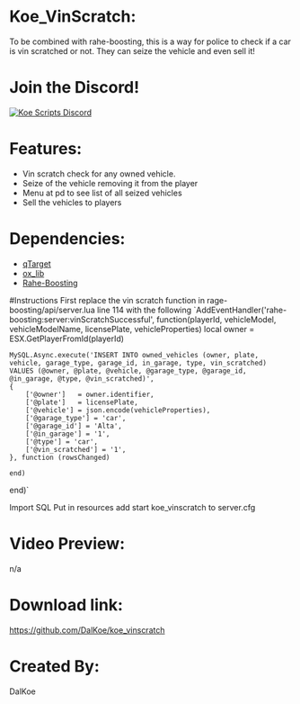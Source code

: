 # Koe_VinScratch:
To be combined with rahe-boosting, this is a way for police to check if a car is vin scratched or not. They can seize the vehicle and even sell it!

# Join the Discord!

[![Koe Scripts Discord](https://media.discordapp.net/attachments/973750342263144558/1003740741178249318/invite.png?width=810&height=216)](https://discord.gg/5JuxDnNm94)

# Features:
* Vin scratch check for any owned vehicle.
* Seize of the vehicle removing it from the player
* Menu at pd to see list of all seized vehicles
* Sell the vehicles to players

# Dependencies:
* [qTarget](https://github.com/overextended/qtarget)
* [ox_lib](https://github.com/overextended/ox_lib)
* [Rahe-Boosting](https://forum.cfx.re/t/paid-rahe-boosting-system-esx-qb-custom/4858796)

#Instructions
First replace the vin scratch function in rage-boosting/api/server.lua line 114 with the following
`AddEventHandler('rahe-boosting:server:vinScratchSuccessful', function(playerId, vehicleModel, vehicleModelName, licensePlate, vehicleProperties)
	local owner = ESX.GetPlayerFromId(playerId)

	MySQL.Async.execute('INSERT INTO owned_vehicles (owner, plate, vehicle, garage_type, garage_id, in_garage, type, vin_scratched) VALUES (@owner, @plate, @vehicle, @garage_type, @garage_id, @in_garage, @type, @vin_scratched)',
	{
		['@owner']   = owner.identifier,
		['@plate']   = licensePlate,
		['@vehicle'] = json.encode(vehicleProperties),
        ['@garage_type'] = 'car',
        ['@garage_id'] = 'Alta',
        ['@in_garage'] = '1',
        ['@type'] = 'car',
        ['@vin_scratched'] = '1',
	}, function (rowsChanged)

	end)

end)`

Import SQL
Put in resources
add start koe_vinscratch to server.cfg

# Video Preview:
n/a

# Download link:
https://github.com/DalKoe/koe_vinscratch

# Created By:
DalKoe
